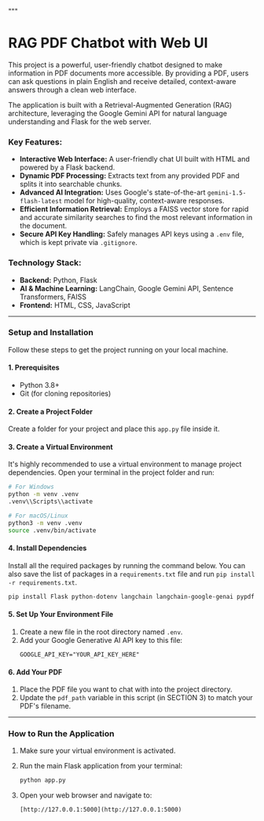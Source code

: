 
"""
# RAG PDF Chatbot with Web UI

This project is a powerful, user-friendly chatbot designed to make information in PDF documents more accessible. By providing a PDF, users can ask questions in plain English and receive detailed, context-aware answers through a clean web interface.

The application is built with a Retrieval-Augmented Generation (RAG) architecture, leveraging the Google Gemini API for natural language understanding and Flask for the web server.

### Key Features:

* **Interactive Web Interface:** A user-friendly chat UI built with HTML and powered by a Flask backend.
* **Dynamic PDF Processing:** Extracts text from any provided PDF and splits it into searchable chunks.
* **Advanced AI Integration:** Uses Google's state-of-the-art `gemini-1.5-flash-latest` model for high-quality, context-aware responses.
* **Efficient Information Retrieval:** Employs a FAISS vector store for rapid and accurate similarity searches to find the most relevant information in the document.
* **Secure API Key Handling:** Safely manages API keys using a `.env` file, which is kept private via `.gitignore`.

### Technology Stack:

* **Backend:** Python, Flask
* **AI & Machine Learning:** LangChain, Google Gemini API, Sentence Transformers, FAISS
* **Frontend:** HTML, CSS, JavaScript

---

### Setup and Installation

Follow these steps to get the project running on your local machine.

#### 1. Prerequisites

* Python 3.8+
* Git (for cloning repositories)

#### 2. Create a Project Folder

Create a folder for your project and place this `app.py` file inside it.

#### 3. Create a Virtual Environment

It's highly recommended to use a virtual environment to manage project dependencies. Open your terminal in the project folder and run:

```bash
# For Windows
python -m venv .venv
.venv\\Scripts\\activate

# For macOS/Linux
python3 -m venv .venv
source .venv/bin/activate
```

#### 4. Install Dependencies

Install all the required packages by running the command below. You can also save the list of packages in a `requirements.txt` file and run `pip install -r requirements.txt`.

```bash
pip install Flask python-dotenv langchain langchain-google-genai pypdf faiss-cpu sentence-transformers langchain-community
```

#### 5. Set Up Your Environment File

1.  Create a new file in the root directory named `.env`.
2.  Add your Google Generative AI API key to this file:
    ```
    GOOGLE_API_KEY="YOUR_API_KEY_HERE"
    ```

#### 6. Add Your PDF

1.  Place the PDF file you want to chat with into the project directory.
2.  Update the `pdf_path` variable in this script (in SECTION 3) to match your PDF's filename.

---

### How to Run the Application

1.  Make sure your virtual environment is activated.
2.  Run the main Flask application from your terminal:

    ```bash
    python app.py
    ```

3.  Open your web browser and navigate to:

    ```
    [http://127.0.0.1:5000](http://127.0.0.1:5000)
    

